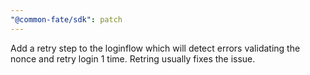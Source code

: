 ```yaml
---
"@common-fate/sdk": patch
---
```


Add a retry step to the loginflow which will detect errors validating the nonce and retry login 1 time. Retring usually fixes the issue.
